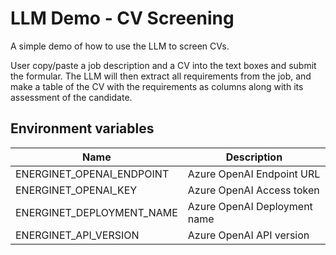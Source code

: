 # LLM Demo - CV Screening

A simple demo of how to use the LLM to screen CVs.

User copy/paste a job description and a CV into the text boxes and submit
the formular. The LLM will then extract all requirements from the job,
and make a table of the CV with the requirements as columns along with its
assessment of the candidate.

## Environment variables

| Name                      | Description                  |
|---------------------------|------------------------------|
| ENERGINET_OPENAI_ENDPOINT | Azure OpenAI Endpoint URL    |
| ENERGINET_OPENAI_KEY      | Azure OpenAI Access token    |
| ENERGINET_DEPLOYMENT_NAME | Azure OpenAI Deployment name |
| ENERGINET_API_VERSION     | Azure OpenAI API version     |
